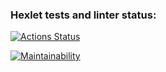 ### Hexlet tests and linter status:
[![Actions Status](https://github.com/fairwind2k/backend-project-44/workflows/hexlet-check/badge.svg)](https://github.com/fairwind2k/backend-project-44/actions)


[![Maintainability](https://api.codeclimate.com/v1/badges/1cb0fd7a7182d848adf8/maintainability)](https://codeclimate.com/github/fairwind2k/backend-project-44/maintainability)
